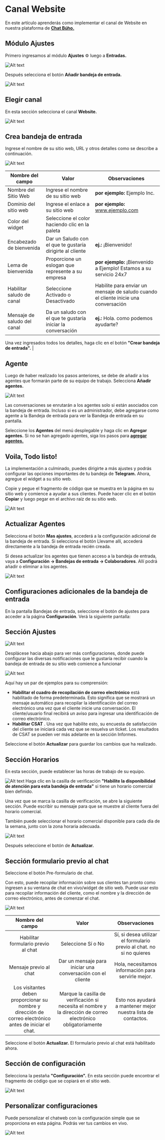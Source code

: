 # Canal Website
En este artículo aprenderás como implementar el canal de Website en nuestra plataforma de **[Chat Búho.](https://buho.la/chat)**

## Módulo Ajustes
Primero ingresamos al módulo **Ajustes** ⚙️ luego a **Entradas.**

![Alt text](img/Website-01.jpg)

Después selecciona el botón **Añadir bandeja de entrada.**

![Alt text](img/Website-02.png)

## Elegir canal
En esta sección selecciona el canal **Website.**

![Alt text](img/Website-03.jpg)

## Crea bandeja de entrada
Ingrese el nombre de su sitio web, URL y otros detalles como se describe a continuación.

![Alt text](img/Telegram_04.png)

| Nombre del campo            	| Valor                                                       	| Observaciones                                                                       	|
|-----------------------------	|-------------------------------------------------------------	|-------------------------------------------------------------------------------------	|
| Nombre del Sitio Web        	| Ingrese el nombre de su sitio web                           	| **por ejemplo:** Ejemplo Inc.                                                           	|
| Dominio del sitio web       	| Ingrese el enlace a su sitio web                            	| **por ejemplo:** www.ejemplo.com                                                        	|
| Color del widget            	| Seleccione el color haciendo clic en la paleta              	|                                                                                     	|
| Encabezado de bienvenida    	| Dar un Saludo con el que te gustaría dirigirte al cliente   	| **ej.:** ¡Bienvenido!                                                                   	|
| Lema de bienvenida          	| Proporcione un eslogan que represente a su empresa          	| **por ejemplo:** ¡Bienvenido a Ejemplo! Estamos a su servicio 24x7                      	|
| Habilitar saludo de canal   	| Seleccione Activado o Desactivado                           	| Habilite para enviar un mensaje de saludo cuando el cliente inicie una conversación 	|
| Mensaje de saludo del canal 	| Da un saludo con el que te gustaría iniciar la conversación 	| **ej.:** Hola. como podemos ayudarte?     

Una vez ingresados ​​todos los detalles, haga clic en el botón **"Crear bandeja de entrada".**
                                              	|
## Agente
Luego de haber realizado los pasos anteriores, se debe de añadir a los agentes que formarán parte de su equipo de trabajo. Selecciona **Añadir agentes.**

![Alt text](img/Website-05.png)

Las conversaciones se enrutarán a los agentes solo si están asociados con la bandeja de entrada. Incluso si es un administrador, debe agregarse como agente a la Bandeja de entrada para ver la Bandeja de entrada en su pantalla.

Seleccione los **Agentes** del menú desplegable y haga clic en **Agregar agentes.** Si no se han agregado agentes, siga los pasos para  **[agregar agentes.](/docs/configuracion-inicial/03-agentes.md)**


## Voila, Todo listo!
La implementación a culminado, puedes dirigirte a más ajustes y podrás configurar las opciones importantes de tu bandeja de **Telegram.** Ahora, agregue el widget a su sitio web.

Copie y pegue el fragmento de código que se muestra en la página en su sitio web y comience a ayudar a sus clientes. Puede hacer clic en el botón **Copiar**  y luego pegar en el archivo raíz  de su sitio web.

![Alt text](img/Website-06.jpg)

## Actualizar Agentes
Selecciona el botón **Mas ajustes**, accederá a la configuración adicional de la bandeja de entrada. Si selecciona el botón Llevame allí, accederá directamente a la bandeja de entrada recién creada.

Si desea actualizar los agentes que tienen acceso a la bandeja de entrada, vaya a **Configuración → Bandejas de entrada → Colaboradores**. Allí podrá añadir o eliminar a los agentes.

![Alt text](img/Website-07.png)

## Configuraciones adicionales de la bandeja de entrada
En la pantalla Bandejas de entrada, seleccione el botón de ajustes para acceder a la página **Configuración**. Verá la siguiente pantalla:

## Sección Ajustes

![Alt text](img/Telegram_08.jpg)

Desplácese hacia abajo para ver más configuraciones, donde puede configurar las diversas notificaciones que le gustaría recibir cuando la bandeja de entrada de su sitio web comience a funcionar

![Alt text](img/Website-09.png)

Aquí hay un par de ejemplos para su comprensión:

* **Habilitar el cuadro de recopilación de correo electrónico** está habilitado de forma predeterminada. Esto significa que se mostrará un mensaje automático para recopilar la identificación del correo electrónico una vez que el cliente inicie una conversación. El cliente/usuario final recibirá un aviso para ingresar una identificación de correo electrónico.
* **Habilitar CSAT** . Una vez que habilite esto, su encuesta de satisfacción del cliente se iniciará cada vez que se resuelva un ticket. Los resultados de CSAT se pueden ver más adelante en la sección Informes.
  
Seleccione el botón **Actualizar** para guardar los cambios que ha realizado.

## Sección Horarios
En esta sección, puede establecer las horas de trabajo de su equipo.

![Alt text](img/Website-10.png)
Haga clic en la casilla de verificación **"Habilite la disponibilidad de atención para esta bandeja de entrada"** si tiene un horario comercial bien definido.

Una vez que se marca la casilla de verificación, se abre la siguiente sección. Puede escribir su mensaje para que se muestre al cliente fuera del horario comercial.

También puede seleccionar el horario comercial disponible para cada día de la semana, junto con la zona horaria adecuada.

![Alt text](img/Website-11.png)

Después seleccione el botón de **Actualizar.**

## Sección formulario previo al chat
Seleccione el botón Pre-formulario de chat.

Con esto, puede recopilar información sobre sus clientes tan pronto como ingresen a su ventana de chat en vivo/widget de sitio web. Puede usar esto para recopilar información del cliente, como el nombre y la dirección de correo electrónico, antes de comenzar el chat.

![Alt text](img/Website-12.png)


|                                             Nombre del campo                                            	|                                                     Valor                                                     	|                             Observaciones                            	|
|:-------------------------------------------------------------------------------------------------------:	|:-------------------------------------------------------------------------------------------------------------:	|:--------------------------------------------------------------------:	|
| Habilitar formulario previo al chat                                                                     	| Seleccione Sí o No                                                                                            	| Sí, si desea utilizar el formulario previo al chat. no si no quieres 	|
| Mensaje previo al chat                                                                                  	| Dar un mensaje para iniciar una conversación con el cliente                                                   	| Hola, necesitamos información para servirle mejor.                   	|
| Los visitantes deben proporcionar su nombre y dirección de correo electrónico antes de iniciar el chat. 	| Marque la casilla de verificación si necesita el nombre y la dirección de correo electrónico obligatoriamente 	| Esto nos ayudará a mantener mejor nuestra lista de contactos.        	|


Seleccione el botón **Actualizar.** El formulario previo al chat está habilitado ahora.

## Sección de configuración
Selecciona la pestaña **"Configuración".** En esta sección puede encontrar el fragmento de código que se copiará en el sitio web.

![Alt text](img/Website-13.png)

## Personalizar configuraciones
Puede personalizar el chatweb con la configuración simple que se proporciona en esta página. Podrás ver tus cambios en vivo.

![Alt text](img/Website-14.png)
